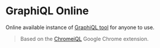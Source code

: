 # GraphiQL Online

Online available instance of [GraphiQL tool](https://github.com/graphql/graphiql/) for anyone to use.

> Based on the [ChromeiQL](https://github.com/ermanc/ChromeiQL) Google Chrome extension.
